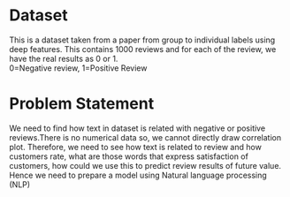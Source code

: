 # Dataset

This is a dataset taken from a paper from group to individual labels using deep features. This contains 1000 reviews and for each of the review, we have the real results as 0 or 1.<br>
0=Negative review, 1=Positive Review

# Problem Statement

We need to find how text in dataset is related with negative or positive reviews.There is no numerical data so, we cannot directly draw correlation plot. Therefore, we need to see how text is related to review and how customers rate, what are those words that express satisfaction of customers, how could we use this to predict review results of future value. Hence we need to prepare a model using Natural language processing (NLP)

